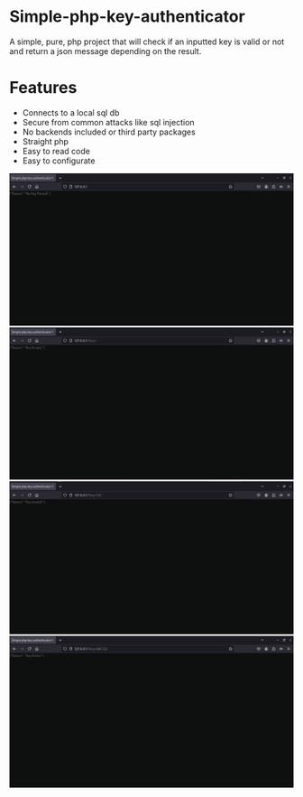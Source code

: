 # Simple-php-key-authenticator
A simple, pure, php project that will check if an inputted key is valid or not and return a json message depending on the result.

# Features
- Connects to a local sql db
- Secure from common attacks like sql injection
- No backends included or third party packages
- Straight php
- Easy to read code
- Easy to configurate

![1](./git/1.png)
![2](./git/2.png)
![3](./git/3.png)
![4](./git/4.png)
